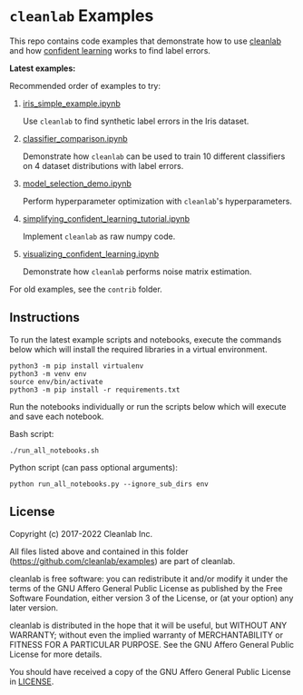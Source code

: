 # `cleanlab` Examples

This repo contains code examples that demonstrate how to use [cleanlab](https://github.com/cleanlab) and how [confident learning](https://arxiv.org/abs/1911.00068) works to find label errors.

**Latest examples:**

Recommended order of examples to try:

1. [iris_simple_example.ipynb](https://github.com/cleanlab/examples/blob/master/iris_simple_example.ipynb)

   Use `cleanlab` to find synthetic label errors in the Iris dataset.

2. [classifier_comparison.ipynb](https://github.com/cleanlab/examples/blob/master/classifier_comparison.ipynb)

   Demonstrate how `cleanlab` can be used to train 10 different classifiers on 4 dataset distributions with label errors.

3. [model_selection_demo.ipynb](https://github.com/cleanlab/examples/blob/master/model_selection_demo.ipynb)

   Perform hyperparameter optimization with `cleanlab`'s hyperparameters.

4. [simplifying_confident_learning_tutorial.ipynb](https://github.com/cleanlab/examples/blob/master/simplifying_confident_learning_tutorial.ipynb)

   Implement `cleanlab` as raw numpy code.

5. [visualizing_confident_learning.ipynb](https://github.com/cleanlab/examples/blob/master/visualizing_confident_learning.ipynb)

   Demonstrate how `cleanlab` performs noise matrix estimation.

For old examples, see the `contrib` folder.

## Instructions

To run the latest example scripts and notebooks, execute the commands below which will install the required libraries in a virtual environment.

```console
python3 -m pip install virtualenv
python3 -m venv env
source env/bin/activate
python3 -m pip install -r requirements.txt
```

Run the notebooks individually or run the scripts below which will execute and save each notebook.

Bash script:

```console
./run_all_notebooks.sh
```

Python script (can pass optional arguments):

```console
python run_all_notebooks.py --ignore_sub_dirs env
```

## License

Copyright (c) 2017-2022 Cleanlab Inc.

All files listed above and contained in this folder (<https://github.com/cleanlab/examples>) are part of cleanlab.

cleanlab is free software: you can redistribute it and/or modify
it under the terms of the GNU Affero General Public License as published by
the Free Software Foundation, either version 3 of the License, or
(at your option) any later version.

cleanlab is distributed in the hope that it will be useful,
but WITHOUT ANY WARRANTY; without even the implied warranty of
MERCHANTABILITY or FITNESS FOR A PARTICULAR PURPOSE. See the
GNU Affero General Public License for more details.

You should have received a copy of the GNU Affero General Public License in [LICENSE](LICENSE).
